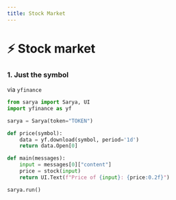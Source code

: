 ```yaml
---
title: Stock Market
---
```


# ⚡️ Stock market

### 1. Just the symbol
via `yfinance`

```py
from sarya import Sarya, UI
import yfinance as yf

sarya = Sarya(token="TOKEN")

def price(symbol):
    data = yf.download(symbol, period='1d')
    return data.Open[0]

def main(messages):
    input = messages[0]["content"]
    price = stock(input)
    return UI.Text(f"Price of {input}: {price:0.2f}")

sarya.run()
```
